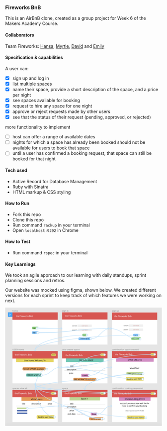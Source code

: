 ### Fireworks BnB

This is an AirBnB clone, created as a group project for Week 6 of the Makers Academy Course.

#### Collaborators

Team Fireworks: [Hansa](https://github.com/hansa-lallu), [Myrtle](https://github.com/Mrtly), [David](https://github.com/DavidStewartLD) and [Emily](https://github.com/EWright212)

#### Specification & capabilities
A user can: 
- [x] sign up and log in
- [x] list multiple spaces
- [x] name their space, provide a short description of the space, and a price per night
- [x] see spaces available for booking
- [x] request to hire any space for one night
- [x] approve or reject requests made by other users
- [x] see that the status of their request (pending, approved, or rejected)

more functionality to implement
- [ ] host can offer a range of available dates 
- [ ] nights for which a space has already been booked should not be available for users to book that space
- [ ] until a user has confirmed a booking request, that space can still be booked for that night

#### Tech used
- Active Record for Database Management
- Ruby with Sinatra 
- HTML markup & CSS styling


#### How to Run

- Fork this repo
- Clone this repo
- Run command `rackup` in your terminal 
- Open `localhost:9292` in Chrome
 
#### How to Test

- Run command `rspec` in your terminal  

#### Key Learnings

We took an agile approach to our learning with daily standups, sprint planning sessions and retros.

Our website was mocked using figma, shown below. We created different versions for each sprint to keep track of which features we were working on next.

<img src="wireframe.png" width="700">
